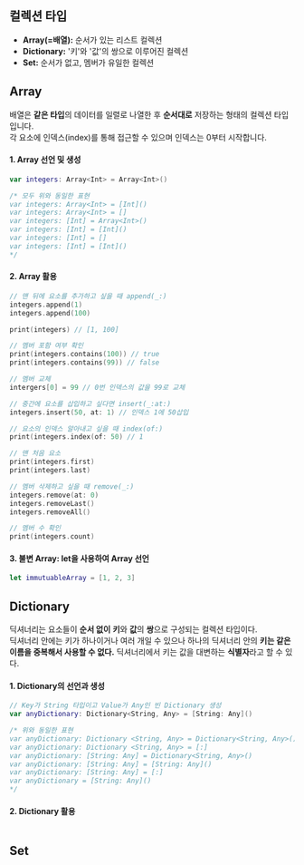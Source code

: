 ## 컬렉션 타입
* **Array(=배열):** 순서가 있는 리스트 컬렉션  
* **Dictionary:** '키'와 '값'의 쌍으로 이루어진 컬렉션  
* **Set:** 순서가 없고, 멤버가 유일한 컬렉션   

## Array
배열은 **같은 타입**의 데이터를 일렬로 나열한 후 **순서대로** 저장하는 형태의 컬렉션 타입입니다.  
각 요소에 인덱스(index)를 통해 접근할 수 있으며 인덱스는 0부터 시작합니다.  

#### 1. Array 선언 및 생성
~~~Swift
var integers: Array<Int> = Array<Int>()

/* 모두 위와 동일한 표현
var integers: Array<Int> = [Int]()
var integers: Array<Int> = []
var integers: [Int] = Array<Int>()
var integers: [Int] = [Int]()
var integers: [Int] = []
var integers: [Int] = [Int]()
*/
~~~
#### 2. Array 활용
~~~Swift
// 맨 뒤에 요소를 추가하고 싶을 때 append(_:)
integers.append(1)
integers.append(100)

print(integers) // [1, 100]

// 멤버 포함 여부 확인
print(integers.contains(100)) // true
print(integers.contains(99)) // false

// 멤버 교체
intergers[0] = 99 // 0번 인덱스의 값을 99로 교체

// 중간에 요소를 삽입하고 싶다면 insert(_:at:)
integers.insert(50, at: 1) // 인덱스 1에 50삽입

// 요소의 인덱스 알아내고 싶을 때 index(of:)
print(integers.index(of: 50) // 1

// 맨 처음 요소
print(integers.first)
print(integers.last)

// 멤버 삭제하고 싶을 때 remove(_:)
integers.remove(at: 0)
integers.removeLast()
integers.removeAll()

// 멤버 수 확인
print(integers.count)

~~~
#### 3. 불변 Array: let을 사용하여 Array 선언
~~~Swift
let immutuableArray = [1, 2, 3]
~~~~

## Dictionary
딕셔너리는 요소들이 **순서 없이** **키**와 **값**의 **쌍**으로 구성되는 컬렉션 타입이다.  
딕셔너리 안에는 키가 하나이거나 여러 개일 수 있으나 하나의 딕셔너리 안의 **키는 같은 이름을 중복해서 사용할 수 없다.** 
딕셔너리에서 키는 값을 대변하는 **식별자**라고 할 수 있다.  

#### 1. Dictionary의 선언과 생성
~~~Swift
// Key가 String 타입이고 Value가 Any인 빈 Dictionary 생성
var anyDictionary: Dictionary<String, Any> = [String: Any]()

/* 위와 동일한 표현
var anyDictionary: Dictionary <String, Any> = Dictionary<String, Any>()
var anyDictionary: Dictionary <String, Any> = [:]
var anyDictionary: [String: Any] = Dictionary<String, Any>()
var anyDictionary: [String: Any] = [String: Any]()
var anyDictionary: [String: Any] = [:]
var anyDictionary = [String: Any]()
*/
~~~
#### 2. Dictionary 활용
~~~Swift

~~~

## Set
